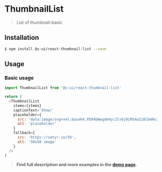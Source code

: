 # ThumbnailList

> List of thumbnail-basic

## Installation

```sh
$ npm install @s-ui/react-thumbnail-list --save
```

## Usage

### Basic usage
```js
import ThumbnailList from '@s-ui/react-thumbnail-list'

return (
  <ThumbnailList
    items={items}
    captionText='Show!'
    placeholder={
      src: 'data:image/svg+xml;base64,PD94bWwgdmVyc2lvbj0iMS4wIiBlbmNvZGluZz0iVVRGLTgiPz4KPHN2ZyB2aWV3Qm94PSIwIDAgNTAwIDUwMCIgeG1sbnM9Imh0dHA6Ly93d3cudzMub3JnLzIwMDAvc3ZnIj4KPHJlY3Qgd2lkdGg9IjUwMCIgaGVpZ2h0PSI1MDAiIGZpbGw9IiM3NzciLz4KPC9zdmc+',
      alt: 'placeholder'
    }
    fallback={
      src: 'https://satyr.io/50',
      alt: '50x50 image'
    }
  />
)
```

> **Find full description and more examples in the [demo page](https://sui-components.now.sh/workbench/thumbnail/list/demo).**
